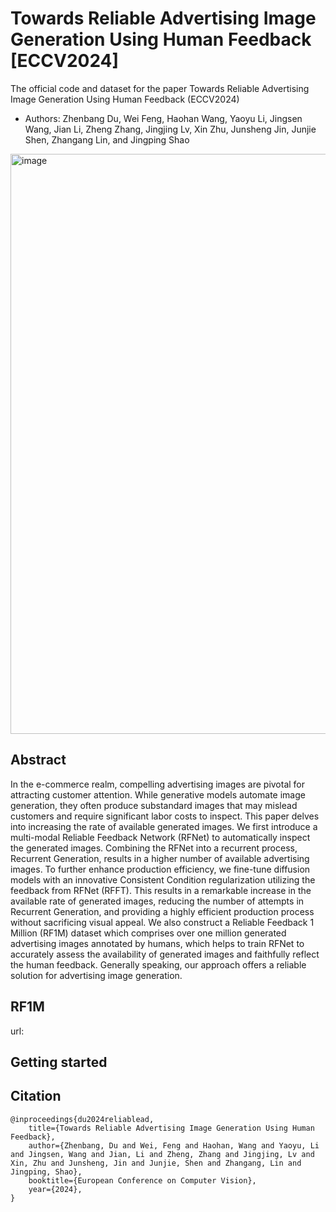 # Towards Reliable Advertising Image Generation Using Human Feedback [ECCV2024]
The official code and dataset for the paper Towards Reliable Advertising Image Generation Using Human Feedback (ECCV2024)
- Authors: Zhenbang Du, Wei Feng, Haohan Wang, Yaoyu Li, Jingsen Wang, Jian Li, Zheng Zhang, Jingjing Lv, Xin Zhu, Junsheng Jin, Junjie Shen, Zhangang Lin, and Jingping Shao

<img width="928" alt="image" src="">  

## Abstract
In the e-commerce realm, compelling advertising images are pivotal for attracting customer attention. While generative models automate image generation, they often produce substandard images that may mislead customers and require significant labor costs to inspect. This paper delves into increasing the rate of available generated images. We first introduce a multi-modal Reliable Feedback Network (RFNet) to automatically inspect the generated images. Combining the RFNet into a recurrent process, Recurrent Generation, results in a higher number of available advertising images. To further enhance production efficiency, we fine-tune diffusion models with an innovative Consistent Condition regularization utilizing the feedback from RFNet (RFFT). This results in a remarkable increase in the available rate of generated images, reducing the number of attempts in Recurrent Generation, and providing a highly efficient production process without sacrificing visual appeal. We also construct a Reliable Feedback 1 Million (RF1M) dataset which comprises over one million generated advertising images annotated by humans, which helps to train RFNet to accurately assess the availability of generated images and faithfully reflect the human feedback. Generally speaking, our approach offers a reliable solution for advertising image generation.

## RF1M
url:


## Getting started

## Citation
```
@inproceedings{du2024reliablead,
    title={Towards Reliable Advertising Image Generation Using Human Feedback},
    author={Zhenbang, Du and Wei, Feng and Haohan, Wang and Yaoyu, Li and Jingsen, Wang and Jian, Li and Zheng, Zhang and Jingjing, Lv and Xin, Zhu and Junsheng, Jin and Junjie, Shen and Zhangang, Lin and Jingping, Shao},
    booktitle={European Conference on Computer Vision},
    year={2024},
}
```

